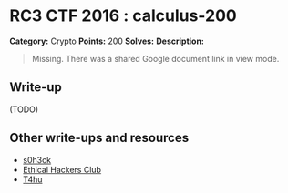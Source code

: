 # RC3 CTF 2016 : calculus-200

**Category:** Crypto
**Points:** 200
**Solves:**
**Description:**

> Missing. There was a shared Google document link in view mode.


## Write-up

(TODO)

## Other write-ups and resources

* [s0h3ck](https://github.com/s0h3ck/h3ck-c0ding/blob/master/CTFs/RC3%20CTF%202016/README.md#calculus)
* [Ethical Hackers Club](https://ethicalhackers.club/rc3-ctf-2016-write-ups/#Calculus)
* [T4hu](https://ctftime.org/writeup/4769)
